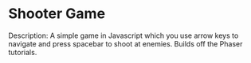 # Shooter Game

Description: A simple game in Javascript which you use arrow keys to navigate and press spacebar to shoot at enemies. Builds off the Phaser tutorials.
